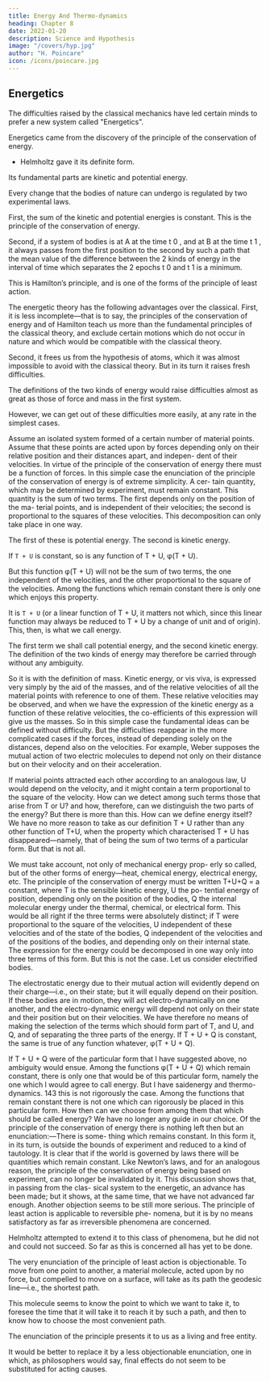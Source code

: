 ```yaml
---
title: Energy And Thermo-dynamics
heading: Chapter 8
date: 2022-01-20
description: Science and Hypothesis
image: "/covers/hyp.jpg"
author: "H. Poincare"
icon: /icons/poincare.jpg
---
```



## Energetics

The difficulties raised by the classical mechanics have led certain minds to prefer a new system called "Energetics". 

Energetics came from the discovery of the principle of the conservation of energy. 
- Helmholtz gave it its definite form.

<!-- We begin by defining two quantities which play a fun-
damental part in this theory.  -->

Its fundamental parts are kinetic and potential energy. 

Every change that the bodies of nature can undergo is regulated by two experimental laws. 

First, the sum of the kinetic and potential energies is constant. This is the principle of the conservation of energy.

Second, if a system of bodies is at A at the time t 0 , and at B at the time t 1 , it always passes from the first position to the second by such a path that the mean value of the difference between the 2 kinds of energy in the interval of time which separates the 2 epochs t 0 and t 1 is a minimum. 

This is Hamilton’s principle, and is one of the forms of the principle of least action. 

The energetic theory has the following advantages over the classical. First, it is less incomplete—that is to say, the principles of the conservation of energy and of Hamilton teach us more than the fundamental principles of the classical theory, and exclude certain motions which do not occur in nature and which would be compatible with the classical theory. 

Second, it frees us from the hypothesis of atoms, which it was almost impossible to avoid with the classical theory. But in its turn it raises fresh difficulties. 

The definitions of the two kinds of energy would raise difficulties almost as great as those of force and mass in the first system. 

However, we can get out of these difficulties more easily, at any rate in the simplest cases. 

Assume an isolated system formed of
a certain number of material points. Assume that these
points are acted upon by forces depending only on their
relative position and their distances apart, and indepen-
dent of their velocities. In virtue of the principle of the
conservation of energy there must be a function of forces.
In this simple case the enunciation of the principle of the
conservation of energy is of extreme simplicity. A cer-
tain quantity, which may be determined by experiment,
must remain constant. This quantity is the sum of two
terms. The first depends only on the position of the ma-
terial points, and is independent of their velocities; the
second is proportional to the squares of these velocities.
This decomposition can only take place in one way. 

The first of these is potential energy. The second is kinetic energy.

If `T + U` is constant, so is any function of T + U, φ(T + U). 

But this function φ(T + U) will not be the sum of two terms, the one independent of the
velocities, and the other proportional to the square of the
velocities. Among the functions which remain constant
there is only one which enjoys this property. 

It is `T + U` (or a linear function of T + U, it matters not which, since this linear function may always be reduced to T + U by a change of unit and of origin). This, then, is what we call energy. 

The first term we shall call potential energy, and the second kinetic energy. The definition of the two
kinds of energy may therefore be carried through without any ambiguity.

So it is with the definition of mass. Kinetic energy, or vis viva, is expressed very simply by the aid of the masses,
and of the relative velocities of all the material points
with reference to one of them. These relative velocities
may be observed, and when we have the expression of the kinetic energy as a function of these relative velocities, the co-efficients of this expression will give us the masses. So in this simple case the fundamental ideas can be defined without difficulty. But the difficulties reappear in the more complicated cases if the forces, instead
of depending solely on the distances, depend also on the
velocities. For example, Weber supposes the mutual action of two electric molecules to depend not only on their
distance but on their velocity and on their acceleration.

If material points attracted each other according to an analogous law, U would depend on the velocity, and it
might contain a term proportional to the square of the velocity. How can we detect among such terms those that
arise from T or U? and how, therefore, can we distinguish the two parts of the energy? But there is more than this.
How can we define energy itself? We have no more reason to take as our definition T + U rather than any other
function of T+U, when the property which characterised T + U has disappeared—namely, that of being the sum
of two terms of a particular form. But that is not all. 

We must take account, not only of mechanical energy prop-
erly so called, but of the other forms of energy—heat,
chemical energy, electrical energy, etc. The principle of
the conservation of energy must be written T+U+Q = a
constant, where T is the sensible kinetic energy, U the po-
tential energy of position, depending only on the position
of the bodies, Q the internal molecular energy under the
thermal, chemical, or electrical form. This would be all right if the three terms were absolutely distinct; if T were
proportional to the square of the velocities, U independent of these velocities and of the state of the bodies,
Q independent of the velocities and of the positions of the bodies, and depending only on their internal state.
The expression for the energy could be decomposed in one way only into three terms of this form. But this is not
the case. Let us consider electrified bodies. 

The electrostatic energy due to their mutual action will evidently depend on their charge—i.e., on their state; but it will
equally depend on their position. If these bodies are in motion, they will act electro-dynamically on one another,
and the electro-dynamic energy will depend not only on their state and their position but on their velocities. We
have therefore no means of making the selection of the terms which should form part of T, and U, and Q, and
of separating the three parts of the energy. If T + U + Q is constant, the same is true of any function whatever,
φ(T + U + Q).

If T + U + Q were of the particular form that I have suggested above, no ambiguity would ensue. Among the
functions φ(T + U + Q) which remain constant, there is
only one that would be of this particular form, namely the
one which I would agree to call energy. But I have saidenergy and thermo-dynamics.
143
this is not rigorously the case. Among the functions that
remain constant there is not one which can rigorously be
placed in this particular form. How then can we choose
from among them that which should be called energy?
We have no longer any guide in our choice.
Of the principle of the conservation of energy there
is nothing left then but an enunciation:—There is some-
thing which remains constant. In this form it, in its turn,
is outside the bounds of experiment and reduced to a kind
of tautology. It is clear that if the world is governed by
laws there will be quantities which remain constant. Like
Newton’s laws, and for an analogous reason, the principle
of the conservation of energy being based on experiment,
can no longer be invalidated by it.
This discussion shows that, in passing from the clas-
sical system to the energetic, an advance has been made;
but it shows, at the same time, that we have not advanced
far enough.
Another objection seems to be still more serious. The
principle of least action is applicable to reversible phe-
nomena, but it is by no means satisfactory as far as irreversible phenomena are concerned. 

Helmholtz attempted to extend it to this class of phenomena, but he did not and could not succeed. So far as this is concerned all has yet to be done. 

The very enunciation of the principle of least action is objectionable. To move from one
point to another, a material molecule, acted upon by no force, but compelled to move on a surface, will take as its path the geodesic line—i.e., the shortest path. 

This molecule seems to know the point to which we want to take it, to foresee the time that it will take it to reach
it by such a path, and then to know how to choose the most convenient path. 

The enunciation of the principle presents it to us as a living and free entity.

It would be better to replace it by a less objectionable enunciation, one in which, as philosophers
would say, final effects do not seem to be substituted for acting causes.

